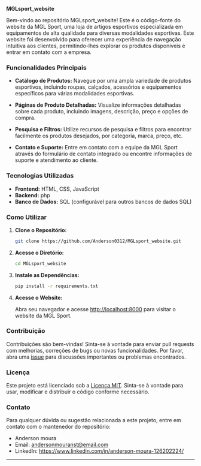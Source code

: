 **MGLsport_website**

Bem-vindo ao repositório MGLsport_website! Este é o código-fonte do website da MGL Sport, uma loja de artigos esportivos especializada em equipamentos de alta qualidade para diversas modalidades esportivas. Este website foi desenvolvido para oferecer uma experiência de navegação intuitiva aos clientes, permitindo-lhes explorar os produtos disponíveis e entrar em contato com a empresa.

### Funcionalidades Principais

- **Catálogo de Produtos:** Navegue por uma ampla variedade de produtos esportivos, incluindo roupas, calçados, acessórios e equipamentos específicos para várias modalidades esportivas.
  
- **Páginas de Produto Detalhadas:** Visualize informações detalhadas sobre cada produto, incluindo imagens, descrição, preço e opções de compra.

- **Pesquisa e Filtros:** Utilize recursos de pesquisa e filtros para encontrar facilmente os produtos desejados, por categoria, marca, preço, etc.
  
- **Contato e Suporte:** Entre em contato com a equipe da MGL Sport através do formulário de contato integrado ou encontre informações de suporte e atendimento ao cliente.

### Tecnologias Utilizadas

- **Frontend:** HTML, CSS, JavaScript
- **Backend:** php
- **Banco de Dados:** SQL (configurável para outros bancos de dados SQL)

### Como Utilizar

1. **Clone o Repositório:**

   ```bash
   git clone https://github.com/Anderson0312/MGLsport_website.git
   ```

2. **Acesse o Diretório:**

   ```bash
   cd MGLsport_website
   ```

3. **Instale as Dependências:**

   ```bash
   pip install -r requirements.txt
   ```

4. **Acesse o Website:**

   Abra seu navegador e acesse [http://localhost:8000](http://localhost:8000) para visitar o website da MGL Sport.

### Contribuição

Contribuições são bem-vindas! Sinta-se à vontade para enviar pull requests com melhorias, correções de bugs ou novas funcionalidades. Por favor, abra uma [issue](https://github.com/Anderson0312/MGLsport_website/issues) para discussões importantes ou problemas encontrados.

### Licença

Este projeto está licenciado sob a [Licença MIT](https://github.com/Anderson0312/MGLsport_website/blob/main/LICENSE). Sinta-se à vontade para usar, modificar e distribuir o código conforme necessário.

### Contato

Para qualquer dúvida ou sugestão relacionada a este projeto, entre em contato com o mantenedor do repositório:

- Anderson moura
- Email: andersonmouranst@email.com
- LinkedIn: https://www.linkedin.com/in/anderson-moura-126202224/

---
